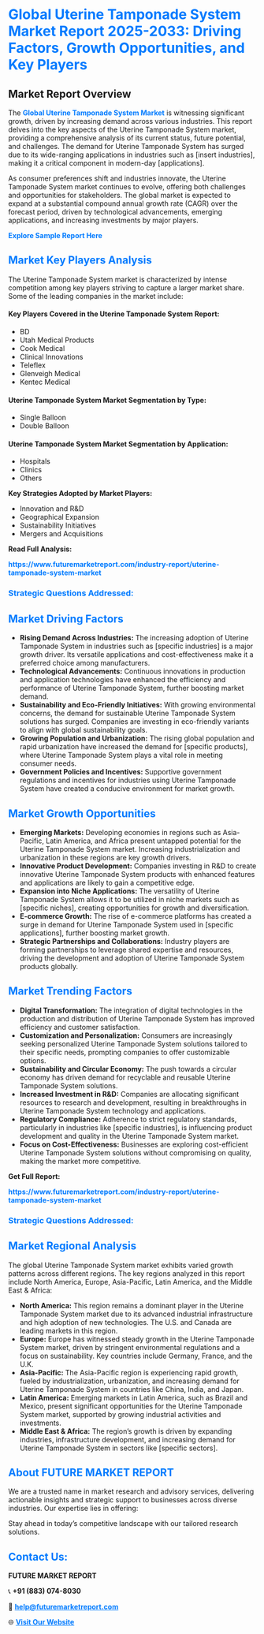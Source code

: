 <h1 style="color: #007BFF;">Global Uterine Tamponade System Market Report 2025-2033: Driving Factors, Growth Opportunities, and Key Players</h1>

<section id="overview">
<h2>Market Report Overview</h2>
<p>The <a href="https://www.futuremarketreport.com/industry-report/uterine-tamponade-system-market" style="color: #007BFF; text-decoration: none;"><strong>Global Uterine Tamponade System Market</strong></a> is witnessing significant growth, driven by increasing demand across various industries. This report delves into the key aspects of the Uterine Tamponade System market, providing a comprehensive analysis of its current status, future potential, and challenges. The demand for Uterine Tamponade System has surged due to its wide-ranging applications in industries such as [insert industries], making it a critical component in modern-day [applications].</p>
<p>As consumer preferences shift and industries innovate, the Uterine Tamponade System market continues to evolve, offering both challenges and opportunities for stakeholders. The global market is expected to expand at a substantial compound annual growth rate (CAGR) over the forecast period, driven by technological advancements, emerging applications, and increasing investments by major players.</p>
</section>

<section id="overview">
<p><a href="https://www.futuremarketreport.com/request-sample/reportId=78393" style="color: #007BFF; text-decoration: none;"><strong>Explore Sample Report Here</strong></a></p>
</section>

<section id="key-players">
<h2 style="color: #007BFF;">Market Key Players Analysis</h2>
<p>The Uterine Tamponade System market is characterized by intense competition among key players striving to capture a larger market share. Some of the leading companies in the market include:</p>
<h4>Key Players Covered in the Uterine Tamponade System Report:</h4>
<ul><li>BD</li><li>Utah Medical Products</li><li>Cook Medical</li><li>Clinical Innovations</li><li>Teleflex</li><li>Glenveigh Medical</li><li>Kentec Medical</li></ul>
<h4>Uterine Tamponade System Market Segmentation by Type:</h4>
<ul><li>Single Balloon</li><li>Double Balloon</li></ul>

<h4>Uterine Tamponade System Market Segmentation by Application:</h4>
<ul><li>Hospitals</li><li>Clinics</li><li>Others</li></ul>
<p><strong>Key Strategies Adopted by Market Players:</strong></p>
<ul>
<li>Innovation and R&D</li>
<li>Geographical Expansion</li>
<li>Sustainability Initiatives</li>
<li>Mergers and Acquisitions</li>
</ul>
</section>

<section>
<p><strong>Read Full Analysis: </strong></p><a href="https://www.futuremarketreport.com/industry-report/uterine-tamponade-system-market" style="color: #007BFF; text-decoration: none;"><strong>https://www.futuremarketreport.com/industry-report/uterine-tamponade-system-market</strong></a>
<h3 style="color: #007BFF;">Strategic Questions Addressed:</h3>
</section>

<section id="driving-factors">
<h2 style="color: #007BFF;">Market Driving Factors</h2>
<ul>
<li><strong>Rising Demand Across Industries:</strong> The increasing adoption of Uterine Tamponade System in industries such as [specific industries] is a major growth driver. Its versatile applications and cost-effectiveness make it a preferred choice among manufacturers.</li>
<li><strong>Technological Advancements:</strong> Continuous innovations in production and application technologies have enhanced the efficiency and performance of Uterine Tamponade System, further boosting market demand.</li>
<li><strong>Sustainability and Eco-Friendly Initiatives:</strong> With growing environmental concerns, the demand for sustainable Uterine Tamponade System solutions has surged. Companies are investing in eco-friendly variants to align with global sustainability goals.</li>
<li><strong>Growing Population and Urbanization:</strong> The rising global population and rapid urbanization have increased the demand for [specific products], where Uterine Tamponade System plays a vital role in meeting consumer needs.</li>
<li><strong>Government Policies and Incentives:</strong> Supportive government regulations and incentives for industries using Uterine Tamponade System have created a conducive environment for market growth.</li>
</ul>
</section>

<section id="growth-opportunities">
<h2 style="color: #007BFF;">Market Growth Opportunities</h2>
<ul>
<li><strong>Emerging Markets:</strong> Developing economies in regions such as Asia-Pacific, Latin America, and Africa present untapped potential for the Uterine Tamponade System market. Increasing industrialization and urbanization in these regions are key growth drivers.</li>
<li><strong>Innovative Product Development:</strong> Companies investing in R&D to create innovative Uterine Tamponade System products with enhanced features and applications are likely to gain a competitive edge.</li>
<li><strong>Expansion into Niche Applications:</strong> The versatility of Uterine Tamponade System allows it to be utilized in niche markets such as [specific niches], creating opportunities for growth and diversification.</li>
<li><strong>E-commerce Growth:</strong> The rise of e-commerce platforms has created a surge in demand for Uterine Tamponade System used in [specific applications], further boosting market growth.</li>
<li><strong>Strategic Partnerships and Collaborations:</strong> Industry players are forming partnerships to leverage shared expertise and resources, driving the development and adoption of Uterine Tamponade System products globally.</li>
</ul>
</section>

<section id="trending-factors">
<h2 style="color: #007BFF;">Market Trending Factors</h2>
<ul>
<li><strong>Digital Transformation:</strong> The integration of digital technologies in the production and distribution of Uterine Tamponade System has improved efficiency and customer satisfaction.</li>
<li><strong>Customization and Personalization:</strong> Consumers are increasingly seeking personalized Uterine Tamponade System solutions tailored to their specific needs, prompting companies to offer customizable options.</li>
<li><strong>Sustainability and Circular Economy:</strong> The push towards a circular economy has driven demand for recyclable and reusable Uterine Tamponade System solutions.</li>
<li><strong>Increased Investment in R&D:</strong> Companies are allocating significant resources to research and development, resulting in breakthroughs in Uterine Tamponade System technology and applications.</li>
<li><strong>Regulatory Compliance:</strong> Adherence to strict regulatory standards, particularly in industries like [specific industries], is influencing product development and quality in the Uterine Tamponade System market.</li>
<li><strong>Focus on Cost-Effectiveness:</strong> Businesses are exploring cost-efficient Uterine Tamponade System solutions without compromising on quality, making the market more competitive.</li>
</ul>
</section>

<section>
<p><strong>Get Full Report: </strong></p><a href="https://www.futuremarketreport.com/industry-report/uterine-tamponade-system-market" style="color: #007BFF; text-decoration: none;"><strong>https://www.futuremarketreport.com/industry-report/uterine-tamponade-system-market</strong></a>
<h3 style="color: #007BFF;">Strategic Questions Addressed:</h3>
</section>


<section id="regional-analysis">
<h2 style="color: #007BFF;">Market Regional Analysis</h2>
<p>The global Uterine Tamponade System market exhibits varied growth patterns across different regions. The key regions analyzed in this report include North America, Europe, Asia-Pacific, Latin America, and the Middle East & Africa:</p>
<ul>
<li><strong>North America:</strong> This region remains a dominant player in the Uterine Tamponade System market due to its advanced industrial infrastructure and high adoption of new technologies. The U.S. and Canada are leading markets in this region.</li>
<li><strong>Europe:</strong> Europe has witnessed steady growth in the Uterine Tamponade System market, driven by stringent environmental regulations and a focus on sustainability. Key countries include Germany, France, and the U.K.</li>
<li><strong>Asia-Pacific:</strong> The Asia-Pacific region is experiencing rapid growth, fueled by industrialization, urbanization, and increasing demand for Uterine Tamponade System in countries like China, India, and Japan.</li>
<li><strong>Latin America:</strong> Emerging markets in Latin America, such as Brazil and Mexico, present significant opportunities for the Uterine Tamponade System market, supported by growing industrial activities and investments.</li>
<li><strong>Middle East & Africa:</strong> The region’s growth is driven by expanding industries, infrastructure development, and increasing demand for Uterine Tamponade System in sectors like [specific sectors].</li>
</ul>
</section>

<footer>
<h2 style="color: #007BFF;">About FUTURE MARKET REPORT</h2>
<p>We are a trusted name in market research and advisory services, delivering actionable insights and strategic support to businesses across diverse industries. Our expertise lies in offering:</p>

<p>Stay ahead in today’s competitive landscape with our tailored research solutions.</p>

<h2 style="color: #007BFF;">Contact Us:</h2>
<p><strong>FUTURE MARKET REPORT</strong></p>
<p>📞 <strong>+91 (883) 074-8030</strong></p>
<p>📧 <strong><a href="mailto:help@futuremarketreport.com" style="color: #007BFF;">help@futuremarketreport.com</a></strong></p>
<p>🌐 <strong><a href="https://www.futuremarketreport.com/" style="color: #007BFF;">Visit Our Website</a></strong></p>
</footer>